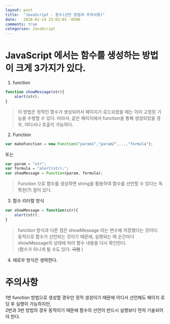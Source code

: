 ```yaml
---
layout: post
title:  "JavaScript - 함수(선언 방법과 주의사항)"
date:   2018-01-14 23:02:01 -0500
comments: true
categories: JavaScript
---
```


# JavaScript 에서는 함수를 생성하는 방법이 크게 3가지가 있다.

1. function
```javascript
function showMessage(str){
    alert(str);
}
```
> 이 방법은 정적인 함수가 생성되어서 페이지가 로드되었을 때는 이미 고정된 기능을 수행할 수 있다.
> 따라서, 같은 페이지에서 function을 통해 생성되었을 경우, 어디서나 호출이 가능하다.

2. Function
```javascript
var makeFunction = new Function("param1","param2",...,"formula");
```
또는
```javascript
var param = "str";
var formula = "alert(str);";
var showMessage = Function(param, formula);
```
> Function 으로 함수를 생성하면 string을 활용하여 함수를 선언할 수 있다는 독특한(?) 점이 있다.

3. 함수 리터럴 방식
```javascript
var showMessage = function(str){
    alert(str);
}
```
> function 방식과 다른 점은 showMessage 라는 변수에 저장했다는 것이다.<br>
동적으로 함수가 선언되는 것이기 때문에, 실행되는 매 순간마다 showMessage의 상태에 따라 함수 내용을 다시 확인한다.<br>
(함수가 아니게 될 수도 있다. ~~극혐~~ )

4. 애로우 방식은 생략한다.

<p>
</p>

# 주의사항
<p>
1번 function 방법으로 생성할 경우만 정적 생성이기 때문에 어디서 선언해도 페이지 로딩 후 실행이 가능하지만, <br>2번과 3번 방법의 경우 동적이기 때문에 함수의 선언이 반드시 실행보다 먼저 기술되어야 한다.
</p>

